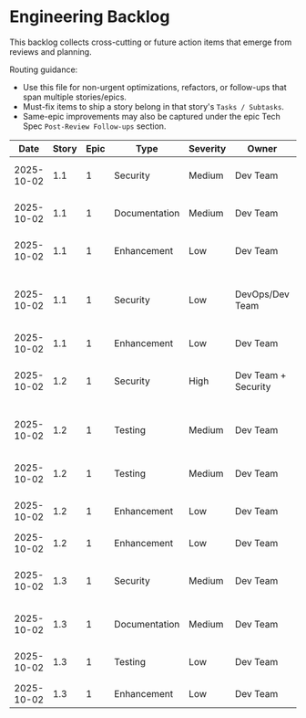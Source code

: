 # Engineering Backlog

This backlog collects cross-cutting or future action items that emerge from reviews and planning.

Routing guidance:

- Use this file for non-urgent optimizations, refactors, or follow-ups that span multiple stories/epics.
- Must-fix items to ship a story belong in that story's `Tasks / Subtasks`.
- Same-epic improvements may also be captured under the epic Tech Spec `Post-Review Follow-ups` section.

| Date | Story | Epic | Type | Severity | Owner | Status | Notes |
| ---- | ----- | ---- | ---- | -------- | ----- | ------ | ----- |
| 2025-10-02 | 1.1 | 1 | Security | Medium | Dev Team | Open | Add security warnings to `.env.example` files (root, apps/api, packages/web) - prepend warnings about not using example secrets in production. Related: AC #8 |
| 2025-10-02 | 1.1 | 1 | Documentation | Medium | Dev Team | Open | Document test execution requirements in README.md or TESTING.md - add section for running backend (pytest) and frontend (vitest) tests with Docker prerequisites. Related: AC #10 |
| 2025-10-02 | 1.1 | 1 | Enhancement | Low | Dev Team | Open | Create test-specific Django settings (apps/api/talentbase/settings/test.py) for isolated test database. Defer to Story 1.2 or when test suite grows. |
| 2025-10-02 | 1.1 | 1 | Security | Low | DevOps/Dev Team | Open | Production settings hardening: Add SECURE_SSL_REDIRECT, SECURE_HSTS_SECONDS, SESSION_COOKIE_SECURE, CSRF_COOKIE_SECURE to apps/api/talentbase/settings/production.py. Defer to Story 1.6 (DNS & SSL). |
| 2025-10-02 | 1.1 | 1 | Enhancement | Low | Dev Team | Open | Consider adding Django admin model registration when models are created in Story 1.2. Create apps/api/core/admin.py if needed. |
| 2025-10-02 | 1.2 | 1 | Security | High | Dev Team + Security | Open | Implement PII encryption for production: Add django-encrypted-model-fields, convert CPF/CNPJ to EncryptedCharField, create data migration. Defer to pre-production security audit. Related: AC #2, AC #3, LGPD Compliance |
| 2025-10-02 | 1.2 | 1 | Testing | Medium | Dev Team | Open | Add model tests for CompanyProfile and JobPosting (10-15 tests total). Create apps/api/companies/tests/test_models.py and apps/api/jobs/tests/test_models.py. Target: maintain 92% or increase to 95% coverage. Related: AC #13 |
| 2025-10-02 | 1.2 | 1 | Testing | Medium | Dev Team | Open | Add model tests for Ranking (4-5 tests). Create apps/api/matching/tests/test_models.py to test score validation, OneToOne constraint, ordering. Related: AC #13 |
| 2025-10-02 | 1.2 | 1 | Enhancement | Low | Dev Team | Open | Add score validation to Ranking model using MinValueValidator(0) and MaxValueValidator(100). File: apps/api/matching/models.py:628 |
| 2025-10-02 | 1.2 | 1 | Enhancement | Low | Dev Team | Open | Add is_current_job property to Experience model for better code readability. File: apps/api/candidates/models.py:160 |
| 2025-10-02 | 1.3 | 1 | Security | Medium | Dev Team | Open | Add sandbox attribute to VideoPlayer iframe: sandbox="allow-scripts allow-same-origin allow-presentation". File: packages/design-system/src/components/VideoPlayer.tsx:24. Related: AC #5 |
| 2025-10-02 | 1.3 | 1 | Documentation | Medium | Dev Team | Open | Create VideoPlayer Storybook story (VideoPlayer.stories.tsx) with examples: Default (valid URL), InvalidURL error state, custom title. Related: AC #7 |
| 2025-10-02 | 1.3 | 1 | Testing | Low | Dev Team | Open | Add VideoPlayer edge case tests: short-form youtu.be URLs, URLs with timestamp parameters, empty string handling. File: packages/web/app/components/__tests__/DesignSystemImport.test.tsx |
| 2025-10-02 | 1.3 | 1 | Enhancement | Low | Dev Team | Open | Add Error Boundary to demo page wrapping each component section. File: packages/web/app/routes/dev.components.tsx |
